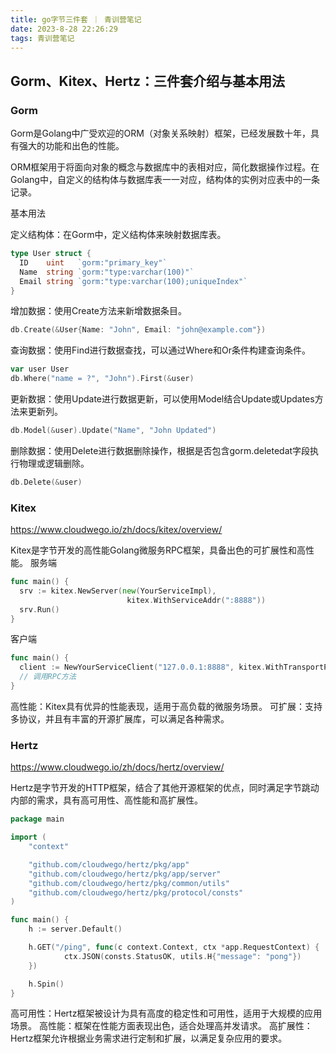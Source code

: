 ```yaml
---
title: go字节三件套 ｜ 青训营笔记
date: 2023-8-28 22:26:29
tags: 青训营笔记
---
```


## Gorm、Kitex、Hertz：三件套介绍与基本用法
### Gorm

Gorm是Golang中广受欢迎的ORM（对象关系映射）框架，已经发展数十年，具有强大的功能和出色的性能。

ORM框架用于将面向对象的概念与数据库中的表相对应，简化数据操作过程。在Golang中，自定义的结构体与数据库表一一对应，结构体的实例对应表中的一条记录。

基本用法

定义结构体：在Gorm中，定义结构体来映射数据库表。
```go
type User struct {
  ID    uint   `gorm:"primary_key"`
  Name  string `gorm:"type:varchar(100)"`
  Email string `gorm:"type:varchar(100);uniqueIndex"`
}
```
增加数据：使用Create方法来新增数据条目。
```go
db.Create(&User{Name: "John", Email: "john@example.com"})
```
查询数据：使用Find进行数据查找，可以通过Where和Or条件构建查询条件。
```go
var user User
db.Where("name = ?", "John").First(&user)
```
更新数据：使用Update进行数据更新，可以使用Model结合Update或Updates方法来更新列。
```go
db.Model(&user).Update("Name", "John Updated")
```
删除数据：使用Delete进行数据删除操作，根据是否包含gorm.deletedat字段执行物理或逻辑删除。

```go
db.Delete(&user)
```
### Kitex

https://www.cloudwego.io/zh/docs/kitex/overview/

Kitex是字节开发的高性能Golang微服务RPC框架，具备出色的可扩展性和高性能。
服务端
```go
func main() {
  srv := kitex.NewServer(new(YourServiceImpl), 
                          kitex.WithServiceAddr(":8888"))
  srv.Run()
}

```
客户端
```go
func main() {
  client := NewYourServiceClient("127.0.0.1:8888", kitex.WithTransportProtocol(protocol.TRPC))
  // 调用RPC方法
}

```
高性能：Kitex具有优异的性能表现，适用于高负载的微服务场景。
可扩展：支持多协议，并且有丰富的开源扩展库，可以满足各种需求。

### Hertz

https://www.cloudwego.io/zh/docs/hertz/overview/



Hertz是字节开发的HTTP框架，结合了其他开源框架的优点，同时满足字节跳动内部的需求，具有高可用性、高性能和高扩展性。
```go
package main

import (
    "context"

    "github.com/cloudwego/hertz/pkg/app"
    "github.com/cloudwego/hertz/pkg/app/server"
    "github.com/cloudwego/hertz/pkg/common/utils"
    "github.com/cloudwego/hertz/pkg/protocol/consts"
)

func main() {
    h := server.Default()

    h.GET("/ping", func(c context.Context, ctx *app.RequestContext) {
            ctx.JSON(consts.StatusOK, utils.H{"message": "pong"})
    })

    h.Spin()
}

```

高可用性：Hertz框架被设计为具有高度的稳定性和可用性，适用于大规模的应用场景。
高性能：框架在性能方面表现出色，适合处理高并发请求。
高扩展性：Hertz框架允许根据业务需求进行定制和扩展，以满足复杂应用的要求。

